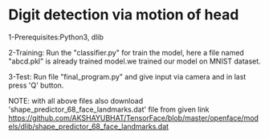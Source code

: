 # Digit detection via motion of head
1-Prerequisites:Python3, dlib 

2-Training: Run the "classifier.py" for train the model, here a file named "abcd.pkl" is already trained model.we trained our model on MNIST dataset.

3-Test: Run file "final_program.py" and give input via camera and in last press 'Q' button.

NOTE: with all above files also download 'shape_predictor_68_face_landmarks.dat' file from given link   https://github.com/AKSHAYUBHAT/TensorFace/blob/master/openface/models/dlib/shape_predictor_68_face_landmarks.dat

